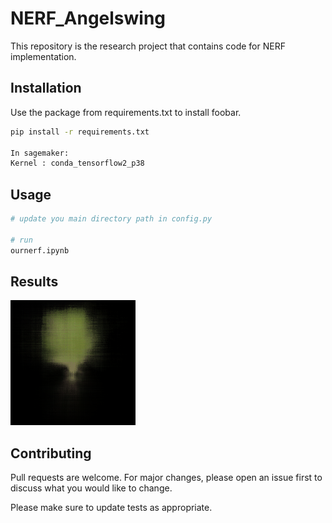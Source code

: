 # NERF_Angelswing
This repository is the research project that contains code for NERF implementation.

## Installation

Use the package from requirements.txt to install foobar.

```bash
pip install -r requirements.txt

In sagemaker:
Kernel : conda_tensorflow2_p38
```

## Usage

```bash
# update you main directory path in config.py

# run
ournerf.ipynb

```

## Results

 ![img](https://github.com/aasman-angelswing/NERF_tensorflow/blob/357f09950d9676795635904885abfda643c2c009/output/videos/video.gif)

## Contributing
Pull requests are welcome. For major changes, please open an issue first to discuss what you would like to change.

Please make sure to update tests as appropriate.
